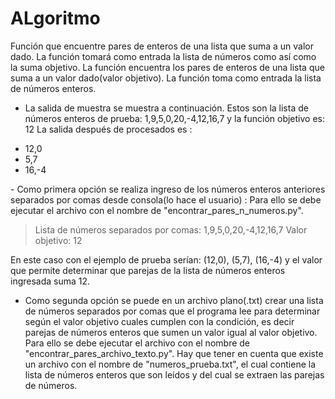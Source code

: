 # ALgoritmo
Función que encuentre pares de enteros de una lista que suma a un valor dado. La función tomará como entrada la lista de números como así como la suma objetivo.
La función encuentra los pares de enteros de una lista que suma a un valor dado(valor objetivo). La función toma como entrada la lista de números enteros.
​
- La salida de muestra se muestra a continuación.
Estos son la lista de números enteros de prueba: 1,9,5,0,20,-4,12,16,7 y la función objetivo es: 12
​La salida después de procesados es :
+ 12,0
+ 5,7
+ 16,-4

​- Como primera opción se realiza ingreso de los números enteros anteriores separados por comas desde consola(lo hace el usuario) :
Para ello se debe ejecutar el archivo con el nombre de "encontrar_pares_n_numeros.py".

>Lista de números separados por comas:  1,9,5,0,20,-4,12,16,7
> Valor objetivo: 12 

En este caso con el ejemplo de prueba serían: (12,0), (5,7), (16,-4) y el valor que permite determinar que parejas de la lista de números enteros ingresada suma 12. 

- Como segunda opción se puede en un archivo plano(.txt) crear una lista de números separados por comas que el programa lee para determinar según el valor objetivo cuales cumplen con la condición, es decir parejas de números enteros que sumen un valor igual al valor objetivo.  
Para ello se debe ejecutar el archivo con el nombre de "encontrar_pares_archivo_texto.py". Hay que tener en cuenta que existe un archivo con el nombre de "numeros_prueba.txt", el cual contiene la lista de números enteros que son leídos y del cual se extraen las parejas de números.
